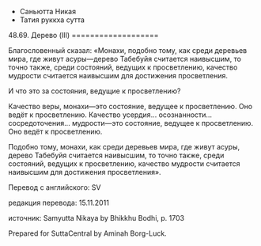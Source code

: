 









* Саньютта Никая
* Татия руккха сутта


48\.69\. Дерево \(III\)
\=\=\=\=\=\=\=\=\=\=\=\=\=\=\=\=\=\=\=



Благословенный сказал: «Монахи, подобно тому, как среди деревьев мира, где живут асуры—дерево Табебуйя считается наивысшим, то точно также, среди состояний, ведущих к просветлению, качество мудрости считается наивысшим для достижения просветления\.


И что это за состояния, ведущие к просветлению?


Качество веры, монахи—это состояние, ведущее к просветлению\. Оно ведёт к просветлению\. Качество усердия… осознанности… сосредоточения… мудрости—это состояние, ведущее к просветлению\. Оно ведёт к просветлению\.


Подобно тому, монахи, как среди деревьев мира, где живут асуры, дерево Табебуйя считается наивысшим, то точно также, среди состояний, ведущих к просветлению, качество мудрости считается наивысшим для достижения просветления»\.



Перевод с английского: SV


редакция перевода: 15\.11\.2011


источник: Samyutta Nikaya by Bhikkhu Bodhi, p\. 1703


Prepared for SuttaCentral by Aminah Borg\-Luck\.






